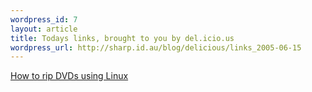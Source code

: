 ```yaml
--- 
wordpress_id: 7
layout: article
title: Todays links, brought to you by del.icio.us
wordpress_url: http://sharp.id.au/blog/delicious/links_2005-06-15
---
```

<a href="http://www.federicopistono.org/index.php?mod=Tutorial/DVD_ripping">How to rip DVDs using Linux</a>
<br />
